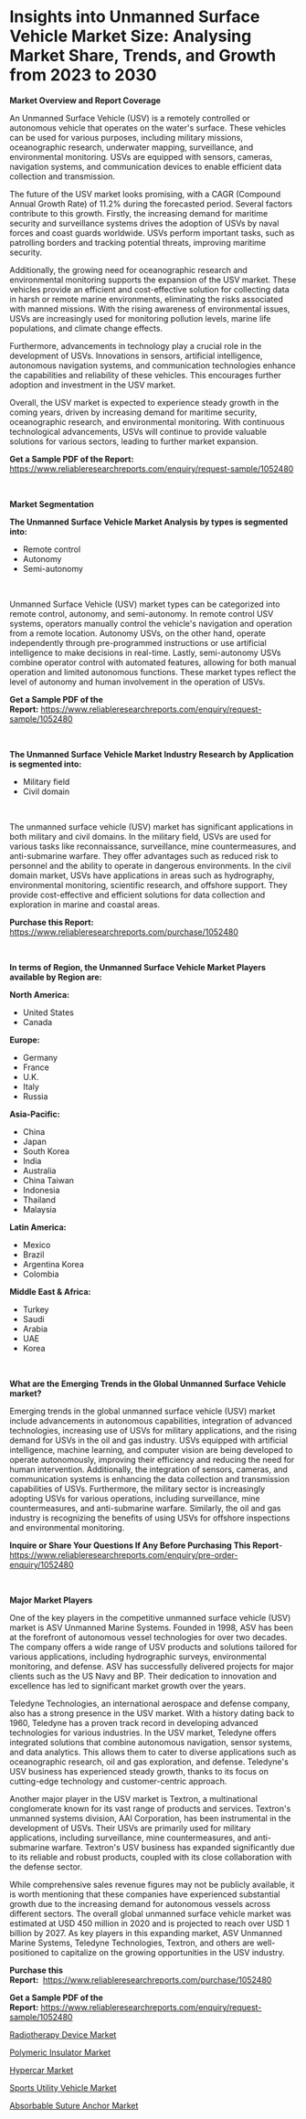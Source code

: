 <p><h1>Insights into Unmanned Surface Vehicle Market Size: Analysing Market Share, Trends, and Growth from 2023 to 2030</h1></p><p><strong>Market Overview and Report Coverage</strong></p>
<p><p>An Unmanned Surface Vehicle (USV) is a remotely controlled or autonomous vehicle that operates on the water's surface. These vehicles can be used for various purposes, including military missions, oceanographic research, underwater mapping, surveillance, and environmental monitoring. USVs are equipped with sensors, cameras, navigation systems, and communication devices to enable efficient data collection and transmission.</p><p>The future of the USV market looks promising, with a CAGR (Compound Annual Growth Rate) of 11.2% during the forecasted period. Several factors contribute to this growth. Firstly, the increasing demand for maritime security and surveillance systems drives the adoption of USVs by naval forces and coast guards worldwide. USVs perform important tasks, such as patrolling borders and tracking potential threats, improving maritime security.</p><p>Additionally, the growing need for oceanographic research and environmental monitoring supports the expansion of the USV market. These vehicles provide an efficient and cost-effective solution for collecting data in harsh or remote marine environments, eliminating the risks associated with manned missions. With the rising awareness of environmental issues, USVs are increasingly used for monitoring pollution levels, marine life populations, and climate change effects.</p><p>Furthermore, advancements in technology play a crucial role in the development of USVs. Innovations in sensors, artificial intelligence, autonomous navigation systems, and communication technologies enhance the capabilities and reliability of these vehicles. This encourages further adoption and investment in the USV market.</p><p>Overall, the USV market is expected to experience steady growth in the coming years, driven by increasing demand for maritime security, oceanographic research, and environmental monitoring. With continuous technological advancements, USVs will continue to provide valuable solutions for various sectors, leading to further market expansion.</p></p>
<p><strong>Get a Sample PDF of the Report:</strong> <a href="https://www.reliableresearchreports.com/enquiry/request-sample/1052480">https://www.reliableresearchreports.com/enquiry/request-sample/1052480</a></p>
<p>&nbsp;</p>
<p><strong>Market Segmentation</strong></p>
<p><strong>The Unmanned Surface Vehicle Market Analysis by types is segmented into:</strong></p>
<p><ul><li>Remote control</li><li>Autonomy</li><li>Semi-autonomy</li></ul></p>
<p>&nbsp;</p>
<p><p>Unmanned Surface Vehicle (USV) market types can be categorized into remote control, autonomy, and semi-autonomy. In remote control USV systems, operators manually control the vehicle's navigation and operation from a remote location. Autonomy USVs, on the other hand, operate independently through pre-programmed instructions or use artificial intelligence to make decisions in real-time. Lastly, semi-autonomy USVs combine operator control with automated features, allowing for both manual operation and limited autonomous functions. These market types reflect the level of autonomy and human involvement in the operation of USVs.</p></p>
<p><strong>Get a Sample PDF of the Report:</strong>&nbsp;<a href="https://www.reliableresearchreports.com/enquiry/request-sample/1052480">https://www.reliableresearchreports.com/enquiry/request-sample/1052480</a></p>
<p>&nbsp;</p>
<p><strong>The Unmanned Surface Vehicle Market Industry Research by Application is segmented into:</strong></p>
<p><ul><li>Military field</li><li>Civil domain</li></ul></p>
<p>&nbsp;</p>
<p><p>The unmanned surface vehicle (USV) market has significant applications in both military and civil domains. In the military field, USVs are used for various tasks like reconnaissance, surveillance, mine countermeasures, and anti-submarine warfare. They offer advantages such as reduced risk to personnel and the ability to operate in dangerous environments. In the civil domain market, USVs have applications in areas such as hydrography, environmental monitoring, scientific research, and offshore support. They provide cost-effective and efficient solutions for data collection and exploration in marine and coastal areas.</p></p>
<p><strong>Purchase this Report:</strong>&nbsp; <a href="https://www.reliableresearchreports.com/purchase/1052480">https://www.reliableresearchreports.com/purchase/1052480</a></p>
<p>&nbsp;</p>
<p><strong>In terms of Region, the Unmanned Surface Vehicle Market Players available by Region are:</strong></p>
<p>
    <p> <strong> North America: </strong>
        <ul>
            <li>United States</li>
            <li>Canada</li>
        </ul>
        </p> 
    <p> <strong> Europe: </strong>
        <ul>
            <li>Germany</li>
            <li>France</li>
            <li>U.K.</li>
            <li>Italy</li>
            <li>Russia</li>
        </ul>
        </p> 
    <p> <strong> Asia-Pacific: </strong>
        <ul>
            <li>China</li>
            <li>Japan</li>
            <li>South Korea</li>
            <li>India</li>
            <li>Australia</li>
            <li>China Taiwan</li>
            <li>Indonesia</li>
            <li>Thailand</li>
            <li>Malaysia</li>
        </ul>
        </p> 
    <p> <strong> Latin America: </strong>
        <ul>
            <li>Mexico</li>
            <li>Brazil</li>
            <li>Argentina Korea</li>
            <li>Colombia</li>
        </ul>
        </p> 
    <p> <strong> Middle East & Africa: </strong>
        <ul>
            <li>Turkey</li>
            <li>Saudi</li>
            <li>Arabia</li>
            <li>UAE</li>
            <li>Korea</li>
        </ul>
    </p>
    </p>
<p>&nbsp;</p>
<p><strong>What are the Emerging Trends in the Global Unmanned Surface Vehicle market?</strong></p>
<p><p>Emerging trends in the global unmanned surface vehicle (USV) market include advancements in autonomous capabilities, integration of advanced technologies, increasing use of USVs for military applications, and the rising demand for USVs in the oil and gas industry. USVs equipped with artificial intelligence, machine learning, and computer vision are being developed to operate autonomously, improving their efficiency and reducing the need for human intervention. Additionally, the integration of sensors, cameras, and communication systems is enhancing the data collection and transmission capabilities of USVs. Furthermore, the military sector is increasingly adopting USVs for various operations, including surveillance, mine countermeasures, and anti-submarine warfare. Similarly, the oil and gas industry is recognizing the benefits of using USVs for offshore inspections and environmental monitoring.</p></p>
<p><strong>Inquire or Share Your Questions If Any Before Purchasing This Report</strong>- <a href="https://www.reliableresearchreports.com/enquiry/pre-order-enquiry/1052480">https://www.reliableresearchreports.com/enquiry/pre-order-enquiry/1052480</a></p>
<p>&nbsp;</p>
<p><strong>Major Market Players</strong></p>
<p><p>One of the key players in the competitive unmanned surface vehicle (USV) market is ASV Unmanned Marine Systems. Founded in 1998, ASV has been at the forefront of autonomous vessel technologies for over two decades. The company offers a wide range of USV products and solutions tailored for various applications, including hydrographic surveys, environmental monitoring, and defense. ASV has successfully delivered projects for major clients such as the US Navy and BP. Their dedication to innovation and excellence has led to significant market growth over the years.</p><p>Teledyne Technologies, an international aerospace and defense company, also has a strong presence in the USV market. With a history dating back to 1960, Teledyne has a proven track record in developing advanced technologies for various industries. In the USV market, Teledyne offers integrated solutions that combine autonomous navigation, sensor systems, and data analytics. This allows them to cater to diverse applications such as oceanographic research, oil and gas exploration, and defense. Teledyne's USV business has experienced steady growth, thanks to its focus on cutting-edge technology and customer-centric approach.</p><p>Another major player in the USV market is Textron, a multinational conglomerate known for its vast range of products and services. Textron's unmanned systems division, AAI Corporation, has been instrumental in the development of USVs. Their USVs are primarily used for military applications, including surveillance, mine countermeasures, and anti-submarine warfare. Textron's USV business has expanded significantly due to its reliable and robust products, coupled with its close collaboration with the defense sector.</p><p>While comprehensive sales revenue figures may not be publicly available, it is worth mentioning that these companies have experienced substantial growth due to the increasing demand for autonomous vessels across different sectors. The overall global unmanned surface vehicle market was estimated at USD 450 million in 2020 and is projected to reach over USD 1 billion by 2027. As key players in this expanding market, ASV Unmanned Marine Systems, Teledyne Technologies, Textron, and others are well-positioned to capitalize on the growing opportunities in the USV industry.</p></p>
<p><strong>Purchase this Report:</strong>&nbsp;&nbsp;<a href="https://www.reliableresearchreports.com/purchase/1052480">https://www.reliableresearchreports.com/purchase/1052480</a></p>
<p></p>
<p><strong>Get a Sample PDF of the Report:</strong>&nbsp;<a href="https://www.reliableresearchreports.com/enquiry/request-sample/1052480">https://www.reliableresearchreports.com/enquiry/request-sample/1052480</a></p>
<p><p><a href="https://www.linkedin.com/pulse/radiotherapy-device-market-size-share-amp-trends-analysis-ubzae/">Radiotherapy Device Market</a></p><p><a href="https://medium.com/@orlohagenes/polymeric-insulator-market-insights-into-market-cagr-market-trends-and-growth-strategies-6bb1b891e919">Polymeric Insulator Market</a></p><p><a href="https://github.com/vimar16th/Market-Research-Report-List-1/blob/main/hypercar-market.md">Hypercar Market</a></p><p><a href="https://github.com/luckyshygirl/Market-Research-Report-List-1/blob/main/sports-utility-vehicle-market.md">Sports Utility Vehicle Market</a></p><p><a href="https://www.linkedin.com/pulse/absorbable-suture-anchor-market-research-report-provides-5bb3e/">Absorbable Suture Anchor Market</a></p></p>